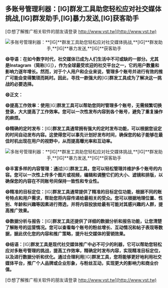 ## **多账号管理利器：**[IG]**群发工具助您轻松应对社交媒体挑战,**[IG]**群发助手,**[IG]**暴力发送,**[IG]**获客助手**

[😍想了解推广相关软件的朋友请登录 http://www.vst.tw](http://www.vst.tw)

 <center><img src="https://vst.tw/MP4/tuiguang/png/3.png" alt="多账号管理利器：**[IG]**群发工具助您轻松应对社交媒体挑战,**[IG]**群发助手,**[IG]**暴力发送,**[IG]**获客助手"></center>

**😄导语：在如今数字时代，社交媒体已成为人们生活中不可或缺的一部分。尤其是Instagram（简称**[IG]**），作为全球最受欢迎的社交平台之一，它的用户数量和影响力逐年增长。然而，对于个人用户和企业来说，管理多个账号并进行有效的推广可能会变得繁琐而耗时。因此，寻找一款强大的**[IG]**群发工具成为了解决这一挑战的必要选择。**

**😄正文：**

**😄提高工作效率：使用**[IG]**群发工具可以帮助您同时管理多个账号，无需频繁切换登录，大大提高了工作效率。您可以一次性发布内容到各个账号，避免了重复操作的麻烦。**

**😄精确的定时发布：**[IG]**群发工具通常拥有强大的定时发布功能，可以根据您设定的时间自动发布内容。这使得您可以事先计划好发布时间，确保您的帖子能够在最佳时机出现在用户的视野中，从而提高曝光率和互动率。**

 <center><img src="https://vst.tw/MP4/tuiguang/png/7.png" alt="多账号管理利器：**[IG]**群发工具助您轻松应对社交媒体挑战,**[IG]**群发助手,**[IG]**暴力发送,**[IG]**获客助手"></center>

**😄丰富多样的内容管理：通过**[IG]**群发工具，您可以轻松管理并维护多个账号的内容。您可以一次性上传多个图片或视频，编辑和调整它们的大小、滤镜和排版，以确保您的内容在不同账号间保持一致性和专业性。**

**😄精准的目标定位：**[IG]**群发工具通常提供了精准的目标定位功能，根据不同的账号特点和用户需求，帮助您将内容传递给最相关的受众。您可以根据地理位置、性别、年龄和兴趣等因素进行筛选，并将内容投放给最有可能对其感兴趣的人群，提高推广效果。**

**😄数据分析与报告：**[IG]**群发工具还提供了详细的数据分析和报告功能，让您清楚了解账号的运营情况。您可以查看每个账号的粉丝增长、互动情况和帖子表现等数据，据此优化您的内容和推广策略，提升社交媒体的营销效果。**

**😄结语：**[IG]**群发工具是现代社交媒体推广中必不可少的利器，它可以帮助您轻松应对多账号管理的挑战，提高工作效率，精确定时发布内容，实现精准目标定位，以及进行数据分析和优化。通过合理利用**[IG]**群发工具，您将能够更好地利用社交媒体平台，推广个人品牌或企业形象，与粉丝互动，实现更大的影响力和商业价值。**

[😍想了解推广相关软件的朋友请登录 http://www.vst.tw](http://www.vst.tw)



